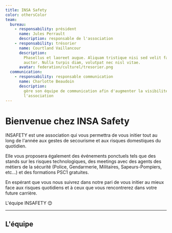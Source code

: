 ```yaml
---
title: INSA Safety
color: othersColor
team:
  bureau:
    - responsability: président
      name: Jules Perrault
      description: responsable de l'association
    - responsability: trésorier
      name: Courtland Vaillancour
      description:
        Phasellus et laoreet augue. Aliquam tristique nisi sed velit faucibus
        auctor. Nulla turpis diam, volutpat nec nisl vitae.
      avatar: federation/culturel/tresorier.png
  communication:
    - responsability: responsable communication
      name: Charlotte Beaudoin
      description:
        gère son équipe de communication afin d'augmenter la visibilité de
        l'association
---
```


<campus-center>
  <campus-responsive-image
    folder-name="federation/les-autres-assos/insafety"
    name="logo.png"
    max-width="400">
  </campus-responsive-image>
</campus-center>

# Bienvenue chez INSA Safety

INSAFETY est une association qui vous permettra de vous initier tout au long de
l'année aux gestes de secourisme et aux risques domestiques du quotidien.

Elle vous proposera également des événements ponctuels tels que des stands sur
les risques technologiques, des meetings avec des agents des métiers de la
sécurité (Police, Gendarmerie, Militaires, Sapeurs-Pompiers, etc...) et des
formations PSC1 gratuites.

En espérant que vous nous suivrez dans notre pari de vous initier au mieux face
aux risques quotidiens et à ceux que vous rencontrerez dans votre future
carrière.

L'équipe INSAFETY 😊

---

## L'équipe

<team :team="team" :color="color"></team>
